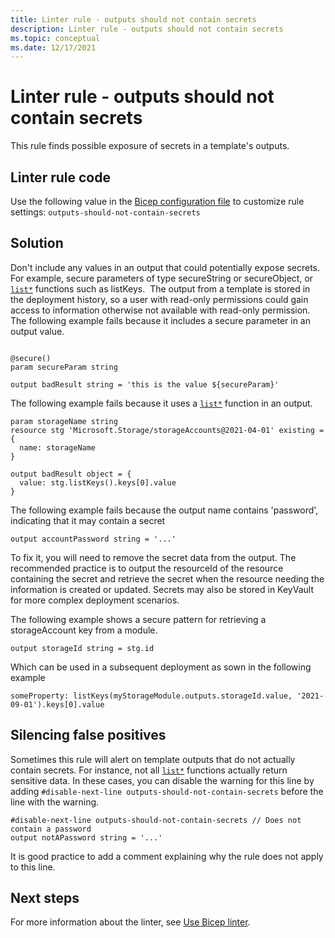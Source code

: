```yaml
---
title: Linter rule - outputs should not contain secrets
description: Linter rule - outputs should not contain secrets
ms.topic: conceptual
ms.date: 12/17/2021
---
```


# Linter rule - outputs should not contain secrets

This rule finds possible exposure of secrets in a template's outputs.

## Linter rule code

Use the following value in the [Bicep configuration file](bicep-config-linter.md) to customize rule settings:
​
`outputs-should-not-contain-secrets`

## Solution

Don't include any values in an output that could potentially expose secrets. For example, secure parameters of type secureString or secureObject, or [`list*`](./bicep-functions-resource.md#list) functions such as listKeys.
​
The output from a template is stored in the deployment history, so a user with read-only permissions could gain access to information otherwise not available with read-only permission.
​
The following example fails because it includes a secure parameter in an output value.

```bicep

@secure()
param secureParam string
​
output badResult string = 'this is the value ${secureParam}'
```

The following example fails because it uses a [`list*`](./bicep-functions-resource.md#list) function in an output.

```bicep
param storageName string
resource stg 'Microsoft.Storage/storageAccounts@2021-04-01' existing = {
  name: storageName
}
​
output badResult object = {
  value: stg.listKeys().keys[0].value
}
```

The following example fails because the output name contains 'password', indicating that it may contain a secret

```bicep
output accountPassword string = '...'
```

To fix it, you will need to remove the secret data from the output.  The recommended practice is to output the resourceId of the resource containing the secret and retrieve the secret when the resource needing the information is created or updated.  Secrets may also be stored in KeyVault for more complex deployment scenarios.

The following example shows a secure pattern for retrieving a storageAccount key from a module.

```bicep
output storageId string = stg.id
```

Which can be used in a subsequent deployment as sown in the following example

```bicep
someProperty: listKeys(myStorageModule.outputs.storageId.value, '2021-09-01').keys[0].value
```

## Silencing false positives

Sometimes this rule will alert on template outputs that do not actually contain secrets. For instance, not all [`list*`](./bicep-functions-resource.md#list) functions actually return sensitive data. In these cases, you can disable the warning for this line by adding `#disable-next-line outputs-should-not-contain-secrets` before the line with the warning.

```bicep
#disable-next-line outputs-should-not-contain-secrets // Does not contain a password
output notAPassword string = '...'
```

It is good practice to add a comment explaining why the rule does not apply to this line.

## Next steps

For more information about the linter, see [Use Bicep linter](./linter.md).
